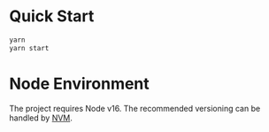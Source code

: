 # Quick Start

```sh
yarn
yarn start
```

# Node Environment

The project requires Node v16. The recommended versioning can be handled by
[NVM][nvm].

[nvm]: https://github.com/nvm-sh/nvm
